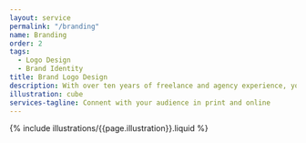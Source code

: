 ```yaml
---
layout: service
permalink: "/branding"
name: Branding
order: 2
tags:
  - Logo Design
  - Brand Identity
title: Brand Logo Design
description: With over ten years of freelance and agency experience, you can be assured that you will receive a logo that will stand out without going out of style. I deliver high-quality work that will look great both in print and on screen.
illustration: cube
services-tagline: Connent with your audience in print and online
---
```


<!-- Hero illustration -->

{% include illustrations/{{page.illustration}}.liquid %}
